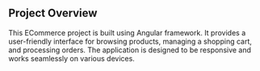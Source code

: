 ## Project Overview
This ECommerce project is built using Angular framework. It provides a user-friendly interface for browsing products, 
managing a shopping cart, and processing orders. The application is designed to be responsive and works seamlessly on various devices.
